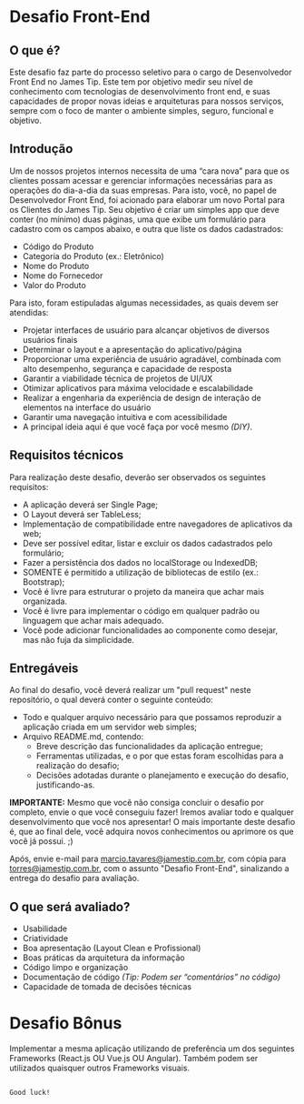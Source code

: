 # Desafio Front-End

## O que é?
Este desafio faz parte do processo seletivo para o cargo de Desenvolvedor Front End no James Tip.
Este tem por objetivo medir seu nível de conhecimento com tecnologias de desenvolvimento front end, e suas capacidades de propor novas ideias e arquiteturas para nossos serviços, sempre com o foco de manter o ambiente simples, seguro, funcional e objetivo.

## Introdução
Um de nossos projetos internos necessita de uma “cara nova” para que os clientes possam acessar e gerenciar informações necessárias para as operações do dia-a-dia da suas empresas. Para isto, você, no papel de Desenvolvedor Front End, foi acionado para elaborar um novo Portal para os Clientes do James Tip.
Seu objetivo é criar um simples app que deve conter (no mínimo) duas páginas, uma que exibe um formulário para cadastro com os campos abaixo, e outra que liste os dados cadastrados:
- Código do Produto
- Categoria do Produto (ex.: Eletrônico)
- Nome do Produto
- Nome do Fornecedor
- Valor do Produto

Para isto, foram estipuladas algumas necessidades, as quais devem ser atendidas:
- Projetar interfaces de usuário para alcançar objetivos de diversos usuários finais
- Determinar o layout e a apresentação do aplicativo/página
- Proporcionar uma experiência de usuário agradável, combinada com alto desempenho, segurança e capacidade de resposta
- Garantir a viabilidade técnica de projetos de UI/UX
- Otimizar aplicativos para máxima velocidade e escalabilidade
- Realizar a engenharia da experiência de design de interação de elementos na interface do usuário
- Garantir uma navegação intuitiva e com acessibilidade
- A principal ideia aqui é que você faça por você mesmo *(DIY)*.


## Requisitos técnicos
Para realização deste desafio, deverão ser observados os seguintes requisitos:
- A aplicação deverá ser Single Page;
- O Layout deverá ser TableLess; 
- Implementação de compatibilidade entre navegadores de aplicativos da web;
- Deve ser possível editar, listar e excluir os dados cadastrados pelo formulário;
- Fazer a persistência dos dados no localStorage ou IndexedDB;
- SOMENTE é permitido a utilização de bibliotecas de estilo (ex.: Bootstrap);
- Você é livre para estruturar o projeto da maneira que achar mais organizada.
- Você é livre para implementar o código em qualquer padrão ou linguagem que achar mais adequado.
- Você pode adicionar funcionalidades ao componente como desejar, mas não fuja da simplicidade.

## Entregáveis
Ao final do desafio, você deverá realizar um "pull request" neste repositório, o qual deverá conter o seguinte conteúdo:
- Todo e qualquer arquivo necessário para que possamos reproduzir a aplicação criada em um servidor web simples;
- Arquivo README.md, contendo:
    - Breve descrição das funcionalidades da aplicação entregue;
    - Ferramentas utilizadas, e o por que estas foram escolhidas para a realização do desafio;
    - Decisões adotadas durante o planejamento e execução do desafio, justificando-as.
    
**IMPORTANTE:** Mesmo que você não consiga concluir o desafio por completo, envie o que você conseguiu fazer! Iremos avaliar todo e qualquer desenvolvimento que você nos apresentar! O mais importante deste desafio é, que ao final dele, você adquira novos conhecimentos ou aprimore os que você já possui. ;)

Após, envie e-mail para marcio.tavares@jamestip.com.br, com cópia para torres@jamestip.com.br, com o assunto "Desafio Front-End", sinalizando a entrega do desafio para avaliação.

## O que será avaliado?
- Usabilidade
- Criatividade
- Boa apresentação (Layout Clean e Profissional)
- Boas práticas da arquitetura da informação
- Código limpo e organização
- Documentação de código *(Tip: Podem ser “comentários” no código)*
- Capacidade de tomada de decisões técnicas

# Desafio Bônus
Implementar a mesma aplicação utilizando de preferência um dos seguintes Frameworks (React.js OU Vue.js OU Angular). 
Também podem ser utilizados quaisquer outros Frameworks visuais.

                                                                                    Good luck!

